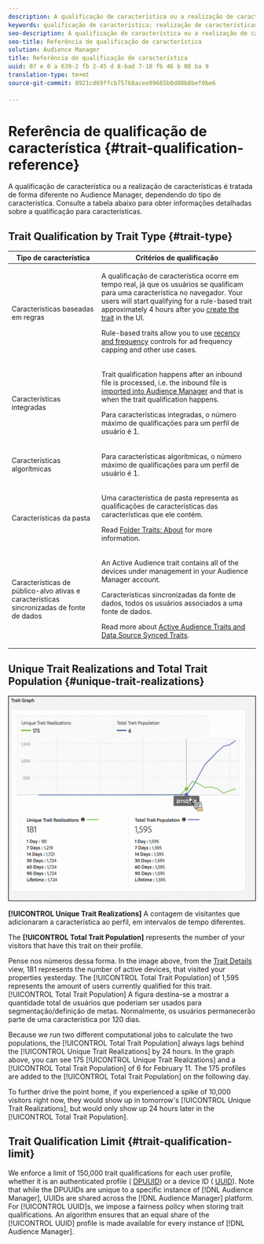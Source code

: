 ```yaml
---
description: A qualificação de característica ou a realização de características é tratada de forma diferente no Audience Manager, dependendo do tipo de característica. Consulte a tabela abaixo para obter informações detalhadas sobre a qualificação para características.
keywords: qualificação de característica; realização de características; Análise de característica exclusiva; UTR; População de característica total; TTP
seo-description: A qualificação de característica ou a realização de características é tratada de forma diferente no Audience Manager, dependendo do tipo de característica. Consulte a tabela abaixo para obter informações detalhadas sobre a qualificação para características.
seo-title: Referência de qualificação de característica
solution: Audience Manager
title: Referência de qualificação de característica
uuid: 07 e 0 a 639-2 fb 2-45 d 8-bad 7-10 fb 46 b 08 ba 9
translation-type: tm+mt
source-git-commit: 0921cd69ffcb75768acee99685b0d80b8bef0be6

---
```



# Referência de qualificação de característica {#trait-qualification-reference}

A qualificação de característica ou a realização de características é tratada de forma diferente no Audience Manager, dependendo do tipo de característica. Consulte a tabela abaixo para obter informações detalhadas sobre a qualificação para características.

## Trait Qualification by Trait Type {#trait-type}

<table id="table_14CD705F376B44EEA9A6C011984356F0"> 
 <thead> 
  <tr> 
   <th colname="col1" class="entry"> Tipo de característica </th> 
   <th colname="col2" class="entry"> Critérios de qualificação </th> 
  </tr> 
 </thead>
 <tbody> 
  <tr> 
   <td colname="col1"> <p>Características baseadas em regras </p> </td> 
   <td colname="col2"> <p>A qualificação de característica ocorre em tempo real, já que os usuários se qualificam para uma característica no navegador. Your users will start qualifying for a rule-based trait approximately 4 hours after you <a href="../../features/traits/create-onboarded-rule-based-traits.md#create-rules-based-or-onboarded-traits"> create the trait</a> in the UI. </p> <p>Rule-based traits allow you to use <a href="../../features/segments/recency-and-frequency.md"> recency and frequency</a> controls for ad frequency capping and other use cases. </p> </td> 
  </tr> 
  <tr> 
   <td colname="col1"> <p>Características integradas </p> </td> 
   <td colname="col2"> <p>Trait qualification happens after an inbound file is processed, i.e. the inbound file is <a href="../../faq/faq-inbound-data-ingestion.md"> imported into Audience Manager</a> and that is when the trait qualification happens. </p> <p> Para características integradas, o número máximo de qualificações para um perfil de usuário é 1. </p> </td> 
  </tr> 
  <tr> 
   <td colname="col1"> <p>Características algorítmicas </p> </td> 
   <td colname="col2"> <p>Para características algorítmicas, o número máximo de qualificações para um perfil de usuário é 1. </p> </td> 
  </tr> 
  <tr> 
   <td colname="col1"> <p>Características da pasta </p> </td> 
   <td colname="col2"> <p>Uma característica de pasta representa as qualificações de características das características que ele contém. </p> <p>Read <a href="../../features/traits/about-folder-traits.md"> Folder Traits: About</a> for more information. </p> </td> 
  </tr>
  <tr> 
   <td colname="col1"> <p>Características de público-alvo ativas e características sincronizadas de fonte de dados </p> </td> 
   <td colname="col2"> <p>An <span class="wintitle"> Active Audience</span> trait contains all of the devices under management in your <span class="wintitle"> Audience Manager</span> account. </p> <p><span class="wintitle"> Características</span> sincronizadas da fonte de dados, todos os usuários associados a uma fonte de dados. </p> <p>Read more about <a href="../../features/traits/client-activity-synced-audience-traits.md"> Active Audience Traits and Data Source Synced Traits</a>. </p> </td>
  </tr>
 </tbody>
</table>

## Unique Trait Realizations and Total Trait Population {#unique-trait-realizations}

![](assets/utr-ttp1.png)

**[!UICONTROL Unique Trait Realizations]** A contagem de visitantes que adicionaram a característica ao perfil, em intervalos de tempo diferentes.

The **[!UICONTROL Total Trait Population]** represents the number of your visitors that have this trait on their profile.

Pense nos números dessa forma. In the image above, from the [Trait Details](../../features/traits/trait-details-page.md) view, 181 represents the number of active devices, that visited your properties yesterday. The [!UICONTROL Total Trait Population] of 1,595 represents the amount of users currently qualified for this trait. [!UICONTROL Total Trait Population] A figura destina-se a mostrar a quantidade total de usuários que poderiam ser usados para segmentação/definição de metas. Normalmente, os usuários permanecerão parte de uma característica por 120 dias.

Because we run two different computational jobs to calculate the two populations, the [!UICONTROL Total Trait Population] always lags behind the [!UICONTROL Unique Trait Realizations] by 24 hours. In the graph above, you can see 175 [!UICONTROL Unique Trait Realizations] and a [!UICONTROL Total Trait Population] of 6 for February 11. The 175 profiles are added to the [!UICONTROL Total Trait Population] on the following day.

To further drive the point home, if you experienced a spike of 10,000 visitors right now, they would show up in tomorrow's [!UICONTROL Unique Trait Realizations], but would only show up 24 hours later in the [!UICONTROL Total Trait Population].

## Trait Qualification Limit {#trait-qualification-limit}

We enforce a limit of 150,000 trait qualifications for each user profile, whether it is an authenticated profile ( [DPUUID](../../reference/ids-in-aam.md)) or a device ID ( [UUID](../../reference/ids-in-aam.md)). Note that while the DPUUIDs are unique to a specific instance of [!DNL Audience Manager], UUIDs are shared across the [!DNL Audience Manager] platform. For [!UICONTROL UUID]s, we impose a fairness policy when storing trait qualifications. An algorithm ensures that an equal share of the [!UICONTROL UUID] profile is made available for every instance of [!DNL Audience Manager].
